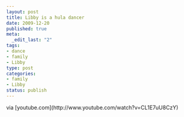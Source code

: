 ```yaml
--- 
layout: post
title: Libby is a hula dancer
date: 2009-12-20
published: true
meta: 
  _edit_last: "2"
tags: 
- dance
- family
- Libby
type: post
categories: 
- family
- Libby
status: publish
---
```

<div class="posterous_bookmarklet_entry">     <div class="posterous_quote_citation">via [youtube.com](http://www.youtube.com/watch?v=CL1E7uU8CzY)</div> 



</div>
